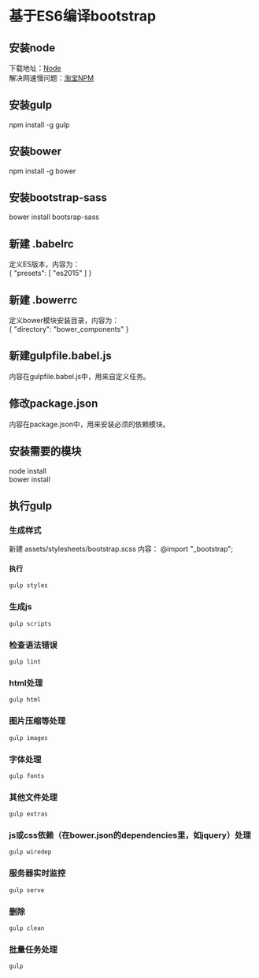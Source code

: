 # 基于ES6编译bootstrap

## 安装node  
下载地址：[Node](https://nodejs.org/en/)  
解决网速慢问题：[淘宝NPM](https://npm.taobao.org/)

## 安装gulp
npm install -g gulp  

## 安装bower
npm install -g bower  

## 安装bootstrap-sass
bower install bootsrap-sass  

## 新建 .babelrc
定义ES版本，内容为：  
    {
      "presets": [
        "es2015"
      ]
    }

## 新建 .bowerrc
定义bower模块安装目录，内容为：  
    {
        "directory": "bower_components"
    }

## 新建gulpfile.babel.js
内容在gulpfile.babel.js中，用来自定义任务。

## 修改package.json
内容在package.json中，用来安装必须的依赖模块。

## 安装需要的模块
node install  
bower install 

## 执行gulp
### 生成样式
新建 assets/stylesheets/bootstrap.scss
内容：
    @import "_bootstrap";
#### 执行
    gulp styles
### 生成js
    gulp scripts
### 检查语法错误
    gulp lint
### html处理
    gulp html
### 图片压缩等处理
    gulp images
### 字体处理
    gulp fonts
### 其他文件处理
    gulp extras
### js或css依赖（在bower.json的dependencies里，如jquery）处理
    gulp wiredep
### 服务器实时监控
    gulp serve
### 删除
    gulp clean
### 批量任务处理
    gulp

